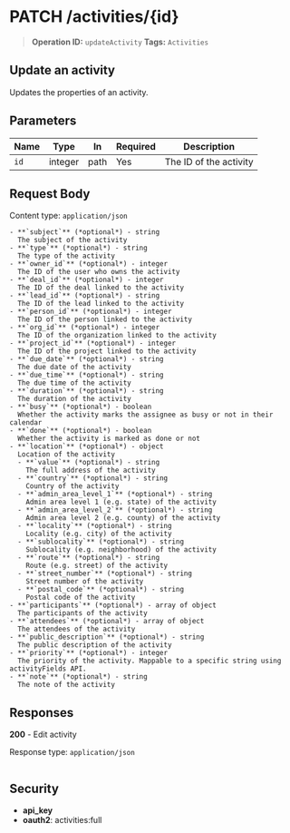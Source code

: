 # PATCH /activities/{id}

> **Operation ID:** `updateActivity`
> **Tags:** `Activities`

## Update an activity

Updates the properties of an activity.

## Parameters

| Name | Type | In | Required | Description |
|------|------|-------|----------|-------------|
| `id` | integer | path | Yes | The ID of the activity |

## Request Body

Content type: `application/json`

```
- **`subject`** (*optional*) - string
  The subject of the activity
- **`type`** (*optional*) - string
  The type of the activity
- **`owner_id`** (*optional*) - integer
  The ID of the user who owns the activity
- **`deal_id`** (*optional*) - integer
  The ID of the deal linked to the activity
- **`lead_id`** (*optional*) - string
  The ID of the lead linked to the activity
- **`person_id`** (*optional*) - integer
  The ID of the person linked to the activity
- **`org_id`** (*optional*) - integer
  The ID of the organization linked to the activity
- **`project_id`** (*optional*) - integer
  The ID of the project linked to the activity
- **`due_date`** (*optional*) - string
  The due date of the activity
- **`due_time`** (*optional*) - string
  The due time of the activity
- **`duration`** (*optional*) - string
  The duration of the activity
- **`busy`** (*optional*) - boolean
  Whether the activity marks the assignee as busy or not in their calendar
- **`done`** (*optional*) - boolean
  Whether the activity is marked as done or not
- **`location`** (*optional*) - object
  Location of the activity
  - **`value`** (*optional*) - string
    The full address of the activity
  - **`country`** (*optional*) - string
    Country of the activity
  - **`admin_area_level_1`** (*optional*) - string
    Admin area level 1 (e.g. state) of the activity
  - **`admin_area_level_2`** (*optional*) - string
    Admin area level 2 (e.g. county) of the activity
  - **`locality`** (*optional*) - string
    Locality (e.g. city) of the activity
  - **`sublocality`** (*optional*) - string
    Sublocality (e.g. neighborhood) of the activity
  - **`route`** (*optional*) - string
    Route (e.g. street) of the activity
  - **`street_number`** (*optional*) - string
    Street number of the activity
  - **`postal_code`** (*optional*) - string
    Postal code of the activity
- **`participants`** (*optional*) - array of object
  The participants of the activity
- **`attendees`** (*optional*) - array of object
  The attendees of the activity
- **`public_description`** (*optional*) - string
  The public description of the activity
- **`priority`** (*optional*) - integer
  The priority of the activity. Mappable to a specific string using activityFields API.
- **`note`** (*optional*) - string
  The note of the activity
```

## Responses

**200** - Edit activity

Response type: `application/json`

```

```


## Security

- **api_key**
- **oauth2**: activities:full